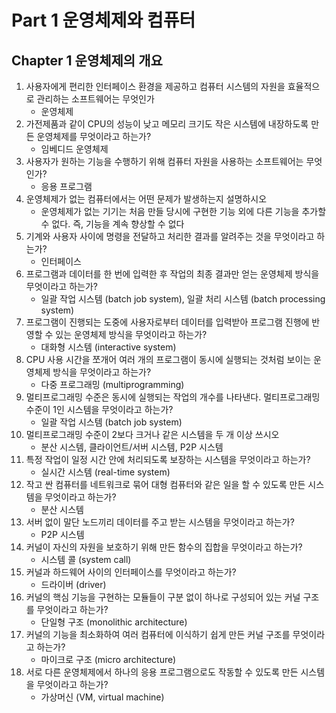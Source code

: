 # Part 1 운영체제와 컴퓨터

## Chapter 1 운영체제의 개요

1. 사용자에게 편리한 인터페이스 환경을 제공하고 컴퓨터 시스템의 자원을 효율적으로 관리하는 소프트웨어는 무엇인가
    - 운영체제
2. 가전제품과 같이 CPU의 성능이 낮고 메모리 크기도 작은 시스템에 내장하도록 만든 운영체제를 무엇이라고 하는가?
    - 임베디드 운영체제
3. 사용자가 원하는 기능을 수행하기 위해 컴퓨터 자원을 사용하는 소프트웨어는 무엇인가?
    - 응용 프로그램
4. 운영체제가 없는 컴퓨터에서는 어떤 문제가 발생하는지 설명하시오
    - 운영체제가 없는 기기는 처음 만들 당시에 구현한 기능 외에 다른 기능을 추가할 수 없다. 즉, 기능을 계속 향상할 수 없다
5. 기계와 사용자 사이에 명령을 전달하고 처리한 결과를 알려주는 것을 무엇이라고 하는가?
    - 인터페이스
6. 프로그램과 데이터를 한 번에 입력한 후 작업의 최종 결과만 얻는 운영체제 방식을 무엇이라고 하는가?
    - 일괄 작업 시스템 (batch job system), 일괄 처리 시스템 (batch processing system)
7. 프로그램이 진행되는 도중에 사용자로부터 데이터를 입력받아 프로그램 진행에 반영할 수 있는 운영체제 방식을 무엇이라고 하는가?
    - 대화형 시스템 (interactive system)
8. CPU 사용 시간을 쪼개어 여러 개의 프로그램이 동시에 실행되는 것처럼 보이는 운영체제 방식을 무엇이라고 하는가?
    - 다중 프로그래밍 (multiprogramming)
9. 멀티프로그래밍 수준은 동시에 실행되는 작업의 개수를 나타낸다. 멀티프로그래밍 수준이 1인 시스템을 무엇이라고 하는가?
    - 일괄 작업 시스템 (batch job system)
10. 멀티프로그래밍 수준이 2보다 크거나 같은 시스템을 두 개 이상 쓰시오
    - 분산 시스템, 클라이언트/서버 시스템, P2P 시스템
11. 특정 작업이 일정 시간 안에 처리되도록 보장하는 시스템을 무엇이라고 하는가?
    - 실시간 시스템 (real-time system)
12. 작고 싼 컴퓨터를 네트워크로 묶어 대형 컴퓨터와 같은 일을 할 수 있도록 만든 시스템을 무엇이라고 하는가?
    - 분산 시스템
13. 서버 없이 말단 노드끼리 데이터를 주고 받는 시스템을 무엇이라고 하는가?
    - P2P 시스템
14. 커널이 자신의 자원을 보호하기 위해 만든 함수의 집합을 무엇이라고 하는가?
    - 시스템 콜 (system call)
15. 커널과 하드웨어 사이의 인터페이스를 무엇이라고 하는가?
    - 드라이버 (driver)
16. 커널의 핵심 기능을 구현하는 모듈들이 구분 없이 하나로 구성되어 있는 커널 구조를 무엇이라고 하는가?
    - 단일형 구조 (monolithic architecture)
17. 커널의 기능을 최소화하여 여러 컴퓨터에 이식하기 쉽게 만든 커널 구조를 무엇이라고 하는가?
    - 마이크로 구조 (micro architecture)
18. 서로 다른 운영체제에서 하나의 응용 프로그램으로도 작동할 수 있도록 만든 시스템을 무엇이라고 하는가?
    - 가상머신 (VM, virtual machine)
